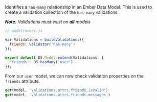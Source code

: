 Identifies a `has-many` relationship in an Ember Data Model. This is used to create a validation collection of the `has-many` validations.

_**Note:** Validations must exist on **all** models_ 

```javascript
// model/users.js

var Validations = buildValidations({
  friends: validator('has-many')
});

export default DS.Model.extend(Validations, {
  'friends': DS.hasMany('user')
});
```

From our `user` model, we can now check validation properties on the `friends` attribute.

```javascript
get(model, 'validations.attrs.friends.isValid')
get(model, 'validations.attrs.friends.messages')
```

